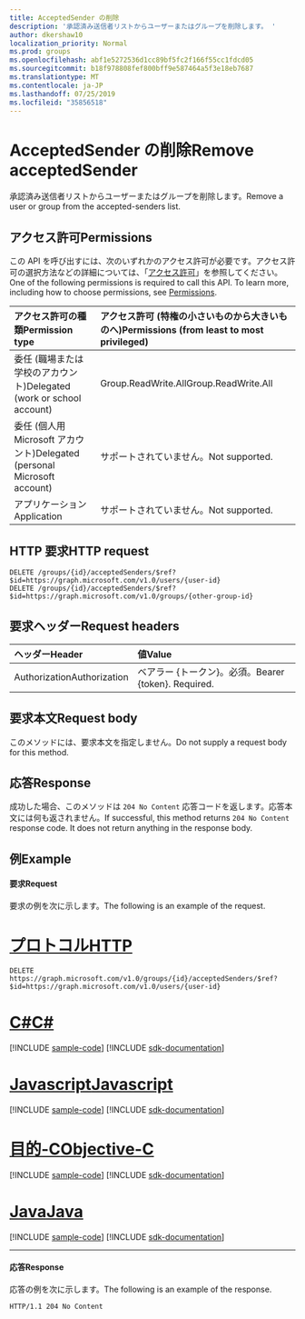 ```yaml
---
title: AcceptedSender の削除
description: '承認済み送信者リストからユーザーまたはグループを削除します。 '
author: dkershaw10
localization_priority: Normal
ms.prod: groups
ms.openlocfilehash: abf1e5272536d1cc89bf5fc2f166f55cc1fdcd05
ms.sourcegitcommit: b18f978808fef800bff9e587464a5f3e18eb7687
ms.translationtype: MT
ms.contentlocale: ja-JP
ms.lasthandoff: 07/25/2019
ms.locfileid: "35856518"
---
```

# <a name="remove-acceptedsender"></a><span data-ttu-id="3def3-103">AcceptedSender の削除</span><span class="sxs-lookup"><span data-stu-id="3def3-103">Remove acceptedSender</span></span>
<span data-ttu-id="3def3-104">承認済み送信者リストからユーザーまたはグループを削除します。</span><span class="sxs-lookup"><span data-stu-id="3def3-104">Remove a user or group from the accepted-senders list.</span></span> 

## <a name="permissions"></a><span data-ttu-id="3def3-105">アクセス許可</span><span class="sxs-lookup"><span data-stu-id="3def3-105">Permissions</span></span>
<span data-ttu-id="3def3-p101">この API を呼び出すには、次のいずれかのアクセス許可が必要です。アクセス許可の選択方法などの詳細については、「[アクセス許可](/graph/permissions-reference)」を参照してください。</span><span class="sxs-lookup"><span data-stu-id="3def3-p101">One of the following permissions is required to call this API. To learn more, including how to choose permissions, see [Permissions](/graph/permissions-reference).</span></span>

| <span data-ttu-id="3def3-108">アクセス許可の種類</span><span class="sxs-lookup"><span data-stu-id="3def3-108">Permission type</span></span>                        | <span data-ttu-id="3def3-109">アクセス許可 (特権の小さいものから大きいものへ)</span><span class="sxs-lookup"><span data-stu-id="3def3-109">Permissions (from least to most privileged)</span></span>  |
|:---------------------------------------|:-------------------------------------------- |
| <span data-ttu-id="3def3-110">委任 (職場または学校のアカウント)</span><span class="sxs-lookup"><span data-stu-id="3def3-110">Delegated (work or school account)</span></span>     | <span data-ttu-id="3def3-111">Group.ReadWrite.All</span><span class="sxs-lookup"><span data-stu-id="3def3-111">Group.ReadWrite.All</span></span> |
| <span data-ttu-id="3def3-112">委任 (個人用 Microsoft アカウント)</span><span class="sxs-lookup"><span data-stu-id="3def3-112">Delegated (personal Microsoft account)</span></span> | <span data-ttu-id="3def3-113">サポートされていません。</span><span class="sxs-lookup"><span data-stu-id="3def3-113">Not supported.</span></span> |
| <span data-ttu-id="3def3-114">アプリケーション</span><span class="sxs-lookup"><span data-stu-id="3def3-114">Application</span></span>                            | <span data-ttu-id="3def3-115">サポートされていません。</span><span class="sxs-lookup"><span data-stu-id="3def3-115">Not supported.</span></span> |

## <a name="http-request"></a><span data-ttu-id="3def3-116">HTTP 要求</span><span class="sxs-lookup"><span data-stu-id="3def3-116">HTTP request</span></span>

<!-- { "blockType": "ignored" } -->
```http
DELETE /groups/{id}/acceptedSenders/$ref?$id=https://graph.microsoft.com/v1.0/users/{user-id}
DELETE /groups/{id}/acceptedSenders/$ref?$id=https://graph.microsoft.com/v1.0/groups/{other-group-id}
```

## <a name="request-headers"></a><span data-ttu-id="3def3-117">要求ヘッダー</span><span class="sxs-lookup"><span data-stu-id="3def3-117">Request headers</span></span>
| <span data-ttu-id="3def3-118">ヘッダー</span><span class="sxs-lookup"><span data-stu-id="3def3-118">Header</span></span>         | <span data-ttu-id="3def3-119">値</span><span class="sxs-lookup"><span data-stu-id="3def3-119">Value</span></span>                      |
|:---------------|:---------------------------|
| <span data-ttu-id="3def3-120">Authorization</span><span class="sxs-lookup"><span data-stu-id="3def3-120">Authorization</span></span>  | <span data-ttu-id="3def3-p102">ベアラー {トークン}。必須。</span><span class="sxs-lookup"><span data-stu-id="3def3-p102">Bearer {token}. Required.</span></span>  

## <a name="request-body"></a><span data-ttu-id="3def3-123">要求本文</span><span class="sxs-lookup"><span data-stu-id="3def3-123">Request body</span></span>
<span data-ttu-id="3def3-124">このメソッドには、要求本文を指定しません。</span><span class="sxs-lookup"><span data-stu-id="3def3-124">Do not supply a request body for this method.</span></span>

## <a name="response"></a><span data-ttu-id="3def3-125">応答</span><span class="sxs-lookup"><span data-stu-id="3def3-125">Response</span></span>
<span data-ttu-id="3def3-p103">成功した場合、このメソッドは `204 No Content` 応答コードを返します。応答本文には何も返されません。</span><span class="sxs-lookup"><span data-stu-id="3def3-p103">If successful, this method returns `204 No Content` response code. It does not return anything in the response body.</span></span>

## <a name="example"></a><span data-ttu-id="3def3-128">例</span><span class="sxs-lookup"><span data-stu-id="3def3-128">Example</span></span>
#### <a name="request"></a><span data-ttu-id="3def3-129">要求</span><span class="sxs-lookup"><span data-stu-id="3def3-129">Request</span></span>
<span data-ttu-id="3def3-130">要求の例を次に示します。</span><span class="sxs-lookup"><span data-stu-id="3def3-130">The following is an example of the request.</span></span>


# <a name="httptabhttp"></a>[<span data-ttu-id="3def3-131">プロトコル</span><span class="sxs-lookup"><span data-stu-id="3def3-131">HTTP</span></span>](#tab/http)
<!-- {
  "blockType": "request",
  "name": "delete_acceptedsenders_from_group"
}-->
```http
DELETE https://graph.microsoft.com/v1.0/groups/{id}/acceptedSenders/$ref?$id=https://graph.microsoft.com/v1.0/users/{user-id}
```
# <a name="ctabcsharp"></a>[<span data-ttu-id="3def3-132">C#</span><span class="sxs-lookup"><span data-stu-id="3def3-132">C#</span></span>](#tab/csharp)
[!INCLUDE [sample-code](../includes/snippets/csharp/delete-acceptedsenders-from-group-csharp-snippets.md)]
[!INCLUDE [sdk-documentation](../includes/snippets/snippets-sdk-documentation-link.md)]

# <a name="javascripttabjavascript"></a>[<span data-ttu-id="3def3-133">Javascript</span><span class="sxs-lookup"><span data-stu-id="3def3-133">Javascript</span></span>](#tab/javascript)
[!INCLUDE [sample-code](../includes/snippets/javascript/delete-acceptedsenders-from-group-javascript-snippets.md)]
[!INCLUDE [sdk-documentation](../includes/snippets/snippets-sdk-documentation-link.md)]

# <a name="objective-ctabobjc"></a>[<span data-ttu-id="3def3-134">目的-C</span><span class="sxs-lookup"><span data-stu-id="3def3-134">Objective-C</span></span>](#tab/objc)
[!INCLUDE [sample-code](../includes/snippets/objc/delete-acceptedsenders-from-group-objc-snippets.md)]
[!INCLUDE [sdk-documentation](../includes/snippets/snippets-sdk-documentation-link.md)]

# <a name="javatabjava"></a>[<span data-ttu-id="3def3-135">Java</span><span class="sxs-lookup"><span data-stu-id="3def3-135">Java</span></span>](#tab/java)
[!INCLUDE [sample-code](../includes/snippets/java/delete-acceptedsenders-from-group-java-snippets.md)]
[!INCLUDE [sdk-documentation](../includes/snippets/snippets-sdk-documentation-link.md)]

---


#### <a name="response"></a><span data-ttu-id="3def3-136">応答</span><span class="sxs-lookup"><span data-stu-id="3def3-136">Response</span></span>
<span data-ttu-id="3def3-137">応答の例を次に示します。</span><span class="sxs-lookup"><span data-stu-id="3def3-137">The following is an example of the response.</span></span> 

<!-- {
  "blockType": "response",
  "truncated": true
} -->
```http
HTTP/1.1 204 No Content
```

<!-- uuid: 8fcb5dbc-d5aa-4681-8e31-b001d5168d79
2015-10-25 14:57:30 UTC -->
<!-- {
  "type": "#page.annotation",
  "description": "Create acceptedSender",
  "keywords": "",
  "section": "documentation",
  "tocPath": "",
  "suppressions": [
  ]
}-->

